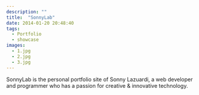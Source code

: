 ```yaml
---
description: ""
title:  "SonnyLab"
date: 2014-01-20 20:48:40
tags:
  - Portfolio
  - showcase
images:
  - 1.jpg
  - 2.jpg
  - 3.jpg
---
```


SonnyLab is the personal portfolio site of Sonny Lazuardi, a web developer and programmer who has a passion for creative & innovative technology.
